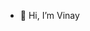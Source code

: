 - 👋 Hi, I’m Vinay

<!---
Vinaygond/Vinaygond is a ✨ special ✨ repository because its `README.md` (this file) appears on your GitHub profile.
You can click the Preview link to take a look at your changes.
--->

